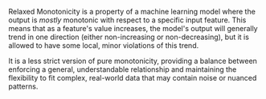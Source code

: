 Relaxed Monotonicity is a property of a machine learning model where the output is *mostly* monotonic with respect to a specific input feature. This means that as a feature's value increases, the model's output will generally trend in one direction (either non-increasing or non-decreasing), but it is allowed to have some local, minor violations of this trend.

It is a less strict version of pure monotonicity, providing a balance between enforcing a general, understandable relationship and maintaining the flexibility to fit complex, real-world data that may contain noise or nuanced patterns.
